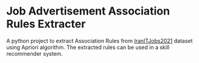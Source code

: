 # Job Advertisement Association Rules Extracter
A python project to extract Association Rules from [IranITJobs2021](https://github.com/mrezasaeidi/IranITJobs2021) dataset using Apriori algorithm. The extracted rules can be used in a skill recommender system.

